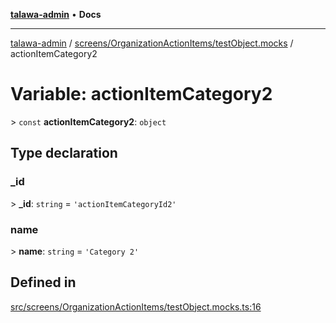 [**talawa-admin**](../../../../README.md) • **Docs**

***

[talawa-admin](../../../../modules.md) / [screens/OrganizationActionItems/testObject.mocks](../README.md) / actionItemCategory2

# Variable: actionItemCategory2

\> `const` **actionItemCategory2**: `object`

## Type declaration

### \_id

\> **\_id**: `string` = `'actionItemCategoryId2'`

### name

\> **name**: `string` = `'Category 2'`

## Defined in

[src/screens/OrganizationActionItems/testObject.mocks.ts:16](https://github.com/PalisadoesFoundation/talawa-admin/blob/3f6b41a67c6932f4c0bce6ffb822d4ef12ede8c8/src/screens/OrganizationActionItems/testObject.mocks.ts#L16)
